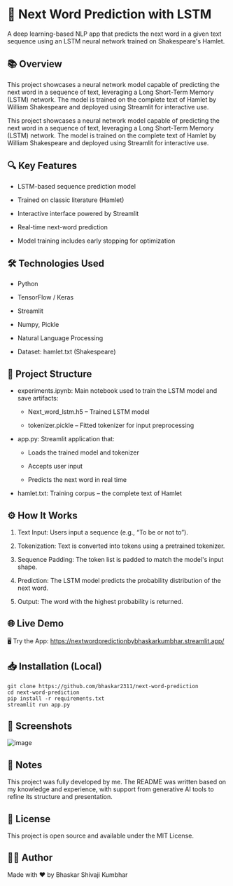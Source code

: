 # 🧠 Next Word Prediction with LSTM
A deep learning-based NLP app that predicts the next word in a given text sequence using an LSTM neural network trained on Shakespeare's Hamlet.

## 📚 Overview
This project showcases a neural network model capable of predicting the next word in a sequence of text, leveraging a Long Short-Term Memory (LSTM) network. The model is trained on the complete text of Hamlet by William Shakespeare and deployed using Streamlit for interactive use.

This project showcases a neural network model capable of predicting the next word in a sequence of text, leveraging a Long Short-Term Memory (LSTM) network. The model is trained on the complete text of Hamlet by William Shakespeare and deployed using Streamlit for interactive use.

## 🔍 Key Features
* LSTM-based sequence prediction model

* Trained on classic literature (Hamlet)

* Interactive interface powered by Streamlit

* Real-time next-word prediction

* Model training includes early stopping for optimization

## 🛠️ Technologies Used

* Python

* TensorFlow / Keras

* Streamlit

* Numpy, Pickle

* Natural Language Processing

* Dataset: hamlet.txt (Shakespeare)


## 🚀 Project Structure

* experiments.ipynb: Main notebook used to train the LSTM model and save artifacts:

  - Next_word_lstm.h5 – Trained LSTM model

  - tokenizer.pickle – Fitted tokenizer for input preprocessing

* app.py: Streamlit application that:

  - Loads the trained model and tokenizer

  - Accepts user input

  - Predicts the next word in real time

* hamlet.txt: Training corpus – the complete text of Hamlet

## ⚙️ How It Works
1. Text Input: Users input a sequence (e.g., “To be or not to”).

2. Tokenization: Text is converted into tokens using a pretrained tokenizer.

3. Sequence Padding: The token list is padded to match the model's input shape.

4. Prediction: The LSTM model predicts the probability distribution of the next word.

5. Output: The word with the highest probability is returned.

## 🌐 Live Demo
🖥️ Try the App:
https://nextwordpredictionbybhaskarkumbhar.streamlit.app/

## 📥 Installation (Local)
```
git clone https://github.com/bhaskar2311/next-word-prediction
cd next-word-prediction
pip install -r requirements.txt
streamlit run app.py
```

## 📸 Screenshots
![image](https://github.com/user-attachments/assets/e401459f-9bc2-4be3-ba40-15f0f73830a0)

## 📝 Notes
This project was fully developed by me. The README was written based on my knowledge and experience, with support from generative AI tools to refine its structure and presentation.

## 📄 License
This project is open source and available under the MIT License.

## 🙋‍♂️ Author
Made with ❤️ by Bhaskar Shivaji Kumbhar



